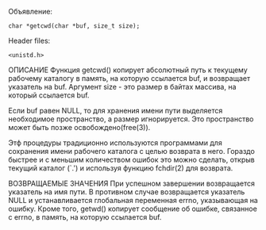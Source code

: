 Объявление:

    char *getcwd(char *buf, size_t size);
    
Header files:

    <unistd.h>

ОПИСАНИЕ
Функция getcwd() копирует абсолютный путь к текущему рабочему каталогу в память, на которую ссылается buf, и возвращает указатель на buf.  Аргумент size - это размер в байтах массива, на который ссылается buf.

Если buf равен NULL, то для хранения имени пути выделяется необходимое пространство, а размер игнорируется.  Это пространство может быть позжe освобождено(free(3)).

Этф процедуры традиционно используются программами для сохранения имени рабочего каталога с целью возврата в него. Гораздо быстрее и с меньшим количеством ошибок это можно сделать, открыв текущий каталог (`.') и используя функцию fchdir(2) для возврата.

ВОЗВРАЩАЕМЫЕ ЗНАЧЕНИЯ
При успешном завершении возвращается указатель на имя пути.  В противном случае возвращается указатель NULL и устанавливается глобальная переменная errno, указывающая на ошибку.  Кроме того, getwd() копирует сообщение об ошибке, связанное с errno, в память, на которую ссылается buf.